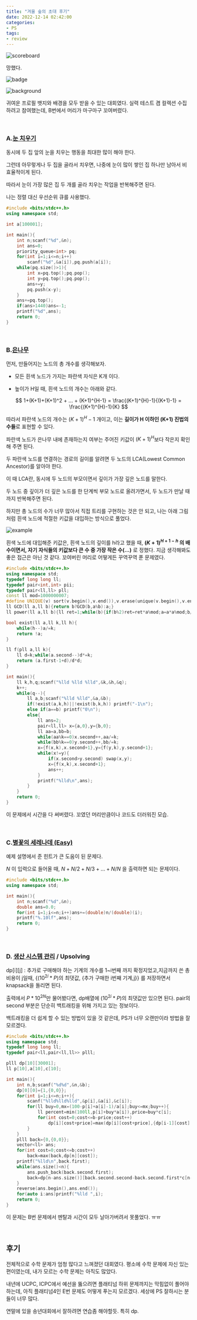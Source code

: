 ```yaml
---
title: "겨울 숲의 초대 후기"
date: 2022-12-14 02:42:00
categories:
- PS
tags:
- review
---
```


![scoreboard](\assets\images\2022-12-14\scoreboard.JPG)

망했다.

<!-- more -->

![badge](\assets\images\2022-12-14\badge.JPG)

![background](\assets\images\2022-12-14\background.JPG)

귀여운 프로필 뱃지와 배경을 모두 받을 수 있는 대회였다. 실력 테스트 겸 컬렉션 수집하려고 참여했는데, B번에서 머리가 마구마구 꼬여버렸다.

</br> 

### A.[눈 치우기](https://www.acmicpc.net/problem/26215)

동시에 두 집 앞의 눈을 치우는 행동을 최대한 많이 해야 한다.

그런데 아무렇게나 두 집을 골라서 치우면, 나중에 눈이 많이 쌓인 집 하나만 남아서 비효율적이게 된다.

따라서 눈이 가장 많은 집 두 개를 골라 치우는 작업을 반복해주면 된다.

나는 정렬 대신 우선순위 큐를 사용했다.

```c++
#include <bits/stdc++.h>
using namespace std;

int a[100001];

int main(){
    int n;scanf("%d",&n);
    int ans=0;
    priority_queue<int> pq;
    for(int i=1;i<=n;i++)
        scanf("%d",&a[i]),pq.push(a[i]);
    while(pq.size()>1){
        int x=pq.top();pq.pop();
        int y=pq.top();pq.pop();
        ans+=y;
        pq.push(x-y);
    }
    ans+=pq.top();
    if(ans>1440)ans=-1;
    printf("%d",ans);
    return 0;
}
```

</br> 

### B.[은나무](https://www.acmicpc.net/problem/26216)

먼저, 만들어지는 노드의 총 개수를 생각해보자.

* 모든 흰색 노드가 가지는 파란색 자식은 K개 이다.

* 높이가 H일 때, 흰색 노드의 개수는 아래와 같다.

  
$$
  1+(K+1)+(K+1)^2 + ... + (K+1)^{H-1} = \frac{(K+1)^{H}-1}{(K+1)-1} = \frac{(K+1)^{H}-1}{K}
$$


따라서 파란색 노드의 개수는 $(K+1)^{H}-1$ 개이고, 이는 **길이가 H 이하인 (K+1) 진법의 수들**로 표현할 수 있다.

파란색 노드가 은나무 내에 존재하는지 여부는 주어진 키값이 $(K+1)^{H}$보다 작은지 확인해 주면 된다.

두 파란색 노드를 연결하는 경로의 길이를 알려면 두 노드의 LCA(Lowest Common Ancestor)를 알아야 한다.

이 때 LCA란, 동시에 두 노드의 부모이면서 깊이가 가장 깊은 노드를 말한다.

두 노드 중 깊이가 더 깊은 노드를 한 단계씩 부모 노드로 올려가면서, 두 노드가 만날 때까지 반복해주면 된다.

하지만 총 노드의 수가 너무 많아서 직접 트리를 구현하는 것은 안 되고, 나는 아래 그림처럼 흰색 노드에 적절한 키값을 대입하는 방식으로 풀었다.

![example](\assets\images\2022-12-14\example.png)

흰색 노드에 대입해준 키값은, 흰색 노드의 깊이를 h라고 했을 때, **$(K+1)^{H+1-h}$ 의 배수이면서, 자기 자식들의 키값보다 큰 수 중 가장 작은 수(...)** 로 정했다. 지금 생각해봐도 좋은 접근은 아닌 것 같다. 꼬여버린 머리로 어떻게든 꾸역꾸역 푼 문제였다.

```c++
#include <bits/stdc++.h>
using namespace std;
typedef long long ll;
typedef pair<int,int> pii;
typedef pair<ll,ll> pll;
const ll mod=1000000007;
#define UNIQUE(v) sort(v.begin(),v.end()),v.erase(unique(v.begin(),v.end()),v.end());
ll GCD(ll a,ll b){return b?GCD(b,a%b):a;}
ll power(ll a,ll b){ll ret=1;while(b){if(b%2)ret=ret*a%mod;a=a*a%mod;b/=2;}return ret;}

bool exist(ll a,ll k,ll h){
    while(h--)a/=k;
    return !a;
}

ll f(pll a,ll k){
    ll d=k;while(a.second--)d*=k;
    return (a.first-1+d)/d*d;
}

int main(){
    ll k,h,q;scanf("%lld %lld %lld",&k,&h,&q);
    k++;
    while(q--){
        ll a,b;scanf("%lld %lld",&a,&b);
        if(!exist(a,k,h)||!exist(b,k,h)) printf("-1\n");
        else if(a==b) printf("0\n");
        else{
            ll ans=2;
            pair<ll,ll> x={a,0},y={b,0};
            ll aa=a,bb=b;
            while(aa%k==0)x.second++,aa/=k;
            while(bb%k==0)y.second++,bb/=k;
            x={f(x,k),x.second+1},y={f(y,k),y.second+1};
            while(x!=y){
                if(x.second>y.second) swap(x,y);
                x={f(x,k),x.second+1};
                ans++;
            }
            printf("%lld\n",ans);
        }
    }
    return 0;
}
```

이 문제에서 시간을 다 써버렸다. 꼬였던 머리만큼이나 코드도 더러워진 모습.

</br> 

### C.[별꽃의 세레나데 (Easy)](https://www.acmicpc.net/problem/26217)

예제 설명에서 준 힌트가 큰 도움이 된 문제다.

$N$ 이 입력으로 들어올 때, $N + N/2 + N/3  + ... +N/N$ 을 출력하면 되는 문제이다.

```c++
#include <bits/stdc++.h>
using namespace std;

int main(){
    int n;scanf("%d",&n);
    double ans=0.0;
    for(int i=1;i<=n;i++)ans+=(double)n/(double)(i);
    printf("%.10lf",ans);
    return 0;
}
```

</br> 

### D. [생산 시스템 관리](https://www.acmicpc.net/problem/26218) / Upsolving

dp[i]\[j] : 추가로 구매해야 하는 기계의 개수를 1~i번째 까지 확정지었고,지금까지 쓴 총 비용이 j일때,
{($10^{2i} * P$)의 최댓값, {추가 구매한 i번째 기계,j}} 를 저장하면서 knapsack을 돌리면 된다.

출력에서 $P*10^{2N}$만 물어봤다면, dp배열에 ($10^{2i} * P$)의 최댓값만 있으면 된다. pair의 second 부분은 단순히 백트래킹을 위해 가지고 있는 정보이다.

백트래킹을 더 쉽게 할 수 있는 방법이 있을 것 같은데, PS가 너무 오랜만이라 방법을 잘 모르겠다.

```c++
#include <bits/stdc++.h>
using namespace std;
typedef long long ll;
typedef pair<ll,pair<ll,ll>> plll;

plll dp[10][30001];
ll p[10],a[10],c[10];

int main(){
    int n,b;scanf("%d%d",&n,&b);
    dp[0][0]={1,{0,0}};
    for(int i=1;i<=n;i++){
        scanf("%lld%lld%lld",&p[i],&a[i],&c[i]);
        for(ll buy=0,mx=(100-p[i]+a[i]-1)/a[i];buy<=mx;buy++){
            ll percent=min(100ll,p[i]+buy*a[i]),price=buy*c[i];
            for(int cost=0;cost<=b-price;cost++)
                dp[i][cost+price]=max(dp[i][cost+price],{dp[i-1][cost].first*percent,{buy,cost+price}});
        }
    }
    plll back={0,{0,0}};
    vector<ll> ans;
    for(int cost=0;cost<=b;cost++)
        back=max(back,dp[n][cost]);
    printf("%lld\n",back.first);
    while(ans.size()<n){
        ans.push_back(back.second.first);
        back=dp[n-ans.size()][back.second.second-back.second.first*c[n-ans.size()+1]];
    }
    reverse(ans.begin(),ans.end());
    for(auto i:ans)printf("%lld ",i);
    return 0;
}
```

이 문제는 B번 문제에서 멘탈과 시간이 모두 날아가버려서 못풀었다. ㅠㅠ

</br> 

## 후기

전체적으로 수학 문제가 엄청 많다고 느껴졌던 대회였다. 평소에 수학 문제에 자신 있는 편이였는데, 내가 모르는 수학 문제는 아직도 많았다.

내년에 UCPC, ICPC에서 예선을 뚫으려면 플래티넘 하위 문제까지는 막힘없이 풀어야 하는데, 아직 플래티넘4인 E번 문제도 어떻게 푸는지 모르겠다. 세상에 PS 잘하시는 분들이 너무 많다.

연말에 있을 송년대회에서 잘하려면 연습좀 해야할듯. 특히 dp.



